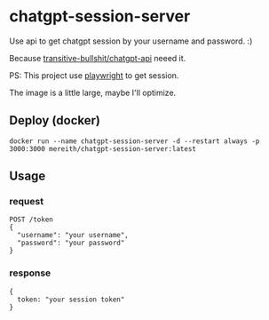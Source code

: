 # chatgpt-session-server
Use api to get chatgpt session by your username and password.  :)

Because [transitive-bullshit/chatgpt-api](https://github.com/transitive-bullshit/chatgpt-api) neeed it.

PS: This project use [playwright](https://playwright.dev/) to get session.  

The image is a little large, maybe I'll optimize.

## Deploy (docker)

```
docker run --name chatgpt-session-server -d --restart always -p 3000:3000 mereith/chatgpt-session-server:latest
```

## Usage
### request
```
POST /token
{
  "username": "your username",
  "password": "your password"
}
```
### response
```
{
  token: "your session token"
}
```

